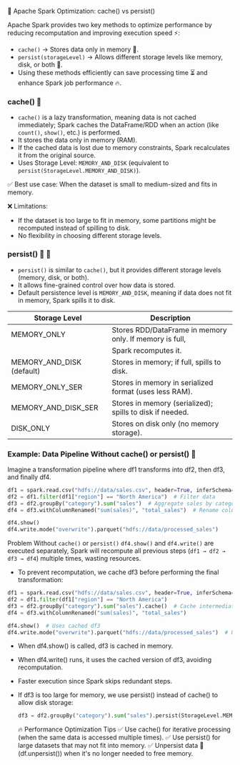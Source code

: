 🚀 Apache Spark Optimization: cache() vs persist()

Apache Spark provides two key methods to optimize performance by reducing recomputation and improving execution speed ⚡:

- `cache()` → Stores data only in memory 🧠.
- `persist(storageLevel)` → Allows different storage levels like memory, disk, or both 💾.
- Using these methods efficiently can save processing time ⏳ and enhance Spark job performance 🔥.

### cache() 🧠

- `cache()` is a lazy transformation, meaning data is not cached immediately; Spark caches the DataFrame/RDD when an action (like `count()`, `show()`, etc.) is performed.
- It stores the data only in memory (RAM).
- If the cached data is lost due to memory constraints, Spark recalculates it from the original source.
- Uses Storage Level: `MEMORY_AND_DISK` (equivalent to `persist(StorageLevel.MEMORY_AND_DISK)`).

✅ Best use case: When the dataset is small to medium-sized and fits in memory.

❌ Limitations:

- If the dataset is too large to fit in memory, some partitions might be recomputed instead of spilling to disk.
-  No flexibility in choosing different storage levels.


### persist() 🧠 💾

- `persist()` is similar to `cache()`, but it provides different storage levels (memory, disk, or both).
- It allows fine-grained control over how data is stored.
- Default persistence level is `MEMORY_AND_DISK`, meaning if data does not fit in memory, Spark spills it to disk.

| Storage Level           | Description                                                   |
|-------------------------|--------------------------------------------------------------|
| MEMORY_ONLY             | Stores RDD/DataFrame in memory only. If memory is full,      |
|                         | Spark recomputes it.                                        |
| MEMORY_AND_DISK (default) | Stores in memory; if full, spills to disk.                 |
| MEMORY_ONLY_SER         | Stores in memory in serialized format (uses less RAM).       |
| MEMORY_AND_DISK_SER     | Stores in memory (serialized); spills to disk if needed.     |
| DISK_ONLY               | Stores on disk only (no memory storage).                     |


### Example: Data Pipeline Without cache() or persist() 🚀

Imagine a transformation pipeline where df1 transforms into df2, then df3, and finally df4.

```python
df1 = spark.read.csv("hdfs://data/sales.csv", header=True, inferSchema=True)
df2 = df1.filter(df1["region"] == "North America")  # Filter data
df3 = df2.groupBy("category").sum("sales")  # Aggregate sales by category
df4 = df3.withColumnRenamed("sum(sales)", "total_sales")  # Rename column

df4.show()
df4.write.mode("overwrite").parquet("hdfs://data/processed_sales")
```

Problem Without `cache()` or `persist()` `df4.show()` and `df4.write()` are executed separately, Spark will recompute all previous steps (`df1 → df2 → df3 → df4`) multiple times, wasting resources.

- To prevent recomputation, we cache df3 before performing the final transformation:

```python
df1 = spark.read.csv("hdfs://data/sales.csv", header=True, inferSchema=True)
df2 = df1.filter(df1["region"] == "North America")  
df3 = df2.groupBy("category").sum("sales").cache()  # Cache intermediate result
df4 = df3.withColumnRenamed("sum(sales)", "total_sales")

df4.show()  # Uses cached df3
df4.write.mode("overwrite").parquet("hdfs://data/processed_sales")  # Uses cached df3
```

- When df4.show() is called, df3 is cached in memory.
- When df4.write() runs, it uses the cached version of df3, avoiding recomputation. 
- Faster execution since Spark skips redundant steps.
- If df3 is too large for memory, we use persist() instead of cache() to allow disk storage:
  
  ```python
  df3 = df2.groupBy("category").sum("sales").persist(StorageLevel.MEMORY_AND_DISK)  # Store in memory/disk
  ```

  🔥 Performance Optimization Tips
✅ Use cache() for iterative processing (when the same data is accessed multiple times).
✅ Use persist() for large datasets that may not fit into memory.
✅ Unpersist data 🧹 (df.unpersist()) when it's no longer needed to free memory.

